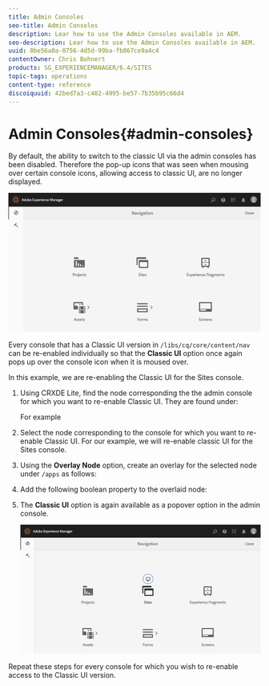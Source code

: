 ```yaml
---
title: Admin Consoles
seo-title: Admin Consoles
description: Lear how to use the Admin Consoles available in AEM.
seo-description: Lear how to use the Admin Consoles available in AEM.
uuid: 0be56a0a-0756-4d5d-99ba-fb867ce9a4c4
contentOwner: Chris Bohnert
products: SG_EXPERIENCEMANAGER/6.4/SITES
topic-tags: operations
content-type: reference
discoiquuid: 42bed7a3-c482-4995-be57-7b35b95c66d4
---
```


# Admin Consoles{#admin-consoles}

By default, the ability to switch to the classic UI via the admin consoles has been disabled. Therefore the pop-up icons that was seen when mousing over certain console icons, allowing access to classic UI, are no longer displayed.

![](assets/screen_shot_2018-03-23at111956.png)

Every console that has a Classic UI version in `/libs/cq/core/content/nav` can be re-enabled individually so that the **Classic UI** option once again pops up over the console icon when it is moused over.

In this example, we are re-enabling the Classic UI for the Sites console.

1. Using CRXDE Lite, find the node corresponding the the admin console for which you want to re-enable Classic UI. They are found under:

   For example

1. Select the node corresponding to the console for which you want to re-enable Classic UI. For our example, we will re-enable classic UI for the Sites console.
1. Using the **Overlay Node** option, create an overlay for the selected node under `/apps` as follows:
1. Add the following boolean property to the overlaid node:
1. The **Classic UI** option is again available as a popover option in the admin console.

   ![](assets/screen_shot_2018-03-23at111924.png)

Repeat these steps for every console for which you wish to re-enable access to the Classic UI version.
